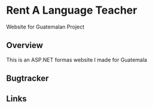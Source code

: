 # Rent A Language Teacher
Website for Guatemalan Project

## Overview
This is an ASP.NET formas website I made for Guatemala

## Bugtracker ##

## Links ##
